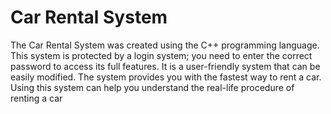 # Car Rental System

The Car Rental System was created using the C++ programming language. This system is protected by a login system; you need to enter the correct password to access its full features. It is a user-friendly system that can be easily modified. The system provides you with the fastest way to rent a car. Using this system can help you understand the real-life procedure of renting a car

